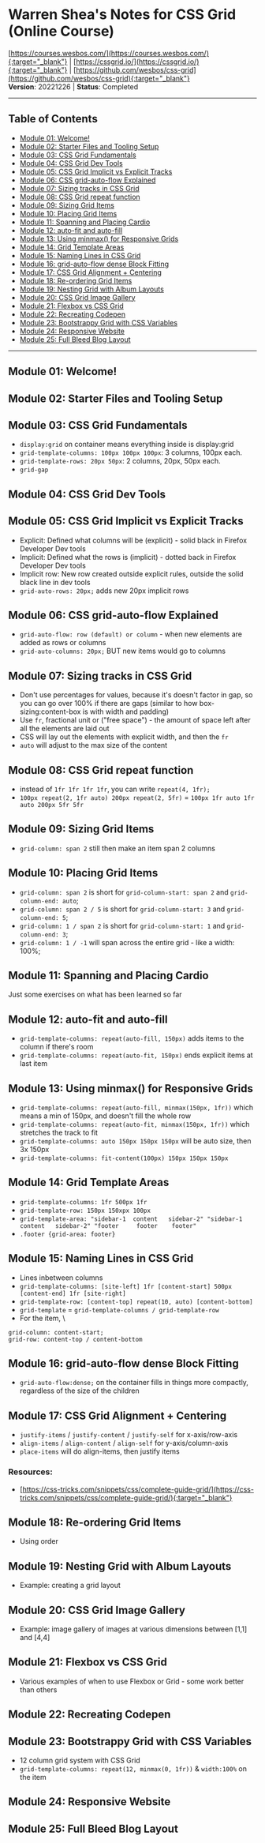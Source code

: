 # Warren Shea's Notes for CSS Grid (Online Course)
[https://courses.wesbos.com/](https://courses.wesbos.com/){:target="_blank"} | [https://cssgrid.io/](https://cssgrid.io/){:target="_blank"} | [https://github.com/wesbos/css-grid](https://github.com/wesbos/css-grid){:target="_blank"} \
**Version**: 20221226 | **Status**: Completed

---
## Table of Contents
* [Module 01: Welcome!](#module-01-welcome!)
* [Module 02: Starter Files and Tooling Setup](#module-02-starter-files-and-tooling-setup)
* [Module 03: CSS Grid Fundamentals](#module-03-css-grid-fundamentals)
* [Module 04: CSS Grid Dev Tools](#module-04-css-grid-dev-tools)
* [Module 05: CSS Grid Implicit vs Explicit Tracks](#module-05-css-grid-implicit-vs-explicit-tracks)
* [Module 06: CSS grid-auto-flow Explained](#module-06-css-grid-auto-flow-explained)
* [Module 07: Sizing tracks in CSS Grid](#module-07-sizing-tracks-in-css-grid)
* [Module 08: CSS Grid repeat function](#module-08-css-grid-repeat-function)
* [Module 09: Sizing Grid Items](#module-09-sizing-grid-items)
* [Module 10: Placing Grid Items](#module-10-placing-grid-items)
* [Module 11: Spanning and Placing Cardio](#module-11-spanning-and-placing-cardio)
* [Module 12: auto-fit and auto-fill](#module-12-auto-fit-and-auto-fill)
* [Module 13: Using minmax() for Responsive Grids](#module-13-using-minmax()-for-responsive-grids)
* [Module 14: Grid Template Areas](#module-14-grid-template-areas)
* [Module 15: Naming Lines in CSS Grid](#module-15-naming-lines-in-css-grid)
* [Module 16: grid-auto-flow dense Block Fitting](#module-16-grid-auto-flow-dense-block-fitting)
* [Module 17: CSS Grid Alignment + Centering](#module-17-css-grid-alignment-+-centering)
* [Module 18: Re-ordering Grid Items](#module-18-re-ordering-grid-items)
* [Module 19: Nesting Grid with Album Layouts](#module-19-nesting-grid-with-album-layouts)
* [Module 20: CSS Grid Image Gallery](#module-20-css-grid-image-gallery)
* [Module 21: Flexbox vs CSS Grid](#module-21-flexbox-vs-css-grid)
* [Module 22: Recreating Codepen](#module-22-recreating-codepen)
* [Module 23: Bootstrappy Grid with CSS Variables](#module-23-bootstrappy-grid-with-css-variables)
* [Module 24: Responsive Website](#module-24-responsive-website)
* [Module 25: Full Bleed Blog Layout](#module-25-full-bleed-blog-layout)

---

## Module 01: Welcome!

## Module 02: Starter Files and Tooling Setup

## Module 03: CSS Grid Fundamentals
* `display:grid` on container means everything inside is display:grid
* `grid-template-columns: 100px 100px 100px`: 3 columns, 100px each.
* `grid-template-rows: 20px 50px`: 2 columns, 20px, 50px each.
* `grid-gap`

## Module 04: CSS Grid Dev Tools

## Module 05: CSS Grid Implicit vs Explicit Tracks
* Explicit: Defined what columns will be (explicit) - solid black in Firefox Developer Dev tools
* Implicit: Defined what the rows is (implicit) -  dotted back in Firefox Developer Dev tools
* Implicit row: New row created outside explicit rules, outside the solid black line in dev tools
* `grid-auto-rows: 20px;` adds new 20px implicit rows

## Module 06: CSS grid-auto-flow Explained
* `grid-auto-flow: row (default) or column` - when new elements are added as rows or columns
* `grid-auto-columns: 20px;` BUT new items would go to columns

## Module 07: Sizing tracks in CSS Grid
* Don't use percentages for values, because it's doesn't factor in gap, so you can go over 100% if there are gaps (similar to how box-sizing:content-box is with width and padding)
* Use `fr`, fractional unit or ("free space") - the amount of space left after all the elements are laid out
* CSS will lay out the elements with explicit width, and then the `fr`
* `auto` will adjust to the max size of the content

## Module 08: CSS Grid repeat function
* instead of `1fr 1fr 1fr 1fr`, you can write `repeat(4, 1fr);`
* `100px repeat(2, 1fr auto) 200px repeat(2, 5fr)` = `100px 1fr auto 1fr auto 200px 5fr 5fr`

## Module 09: Sizing Grid Items
* `grid-column: span 2` still then make an item span 2 columns

## Module 10: Placing Grid Items
* `grid-column: span 2` is short for `grid-column-start: span 2` and `grid-column-end: auto`;
* `grid-column: span 2 / 5` is short for `grid-column-start: 3` and `grid-column-end: 5`;
* `grid-column: 1 / span 2` is short for `grid-column-start: 1` and `grid-column-end: 3`;
* `grid-column: 1 / -1` will span across the entire grid - like a width: 100%;

## Module 11: Spanning and Placing Cardio
Just some exercises on what has been learned so far

## Module 12: auto-fit and auto-fill
* `grid-template-columns: repeat(auto-fill, 150px)` adds items to the column if there's room
* `grid-template-columns: repeat(auto-fit, 150px)` ends explicit items at last item

## Module 13: Using minmax() for Responsive Grids
* `grid-template-columns: repeat(auto-fill, minmax(150px, 1fr))` which means a min of 150px, and doesn't fill the whole row
* `grid-template-columns: repeat(auto-fit, minmax(150px, 1fr))` which stretches the track to fit
* `grid-template-columns: auto 150px 150px 150px` will be auto size, then 3x 150px
* `grid-template-columns: fit-content(100px) 150px 150px 150px`

## Module 14: Grid Template Areas
* `grid-template-columns: 1fr 500px 1fr`
* `grid-template-row: 150px 150xpx 100px`
* `grid-template-area:
    "sidebar-1  content   sidebar-2"
    "sidebar-1  content   sidebar-2"
    "footer     footer    footer"`
* `.footer {grid-area: footer}`

## Module 15: Naming Lines in CSS Grid
* Lines inbetween columns
* `grid-template-columns: [site-left] 1fr [content-start] 500px [content-end] 1fr [site-right]`
* `grid-template-row: [content-top] repeat(10, auto) [content-bottom]`
* `grid-template` = `grid-template-columns / grid-template-row`
* For the item, \
```
grid-column: content-start;
grid-row: content-top / content-bottom
```

## Module 16: grid-auto-flow dense Block Fitting
* `grid-auto-flow:dense;` on the container fills in things more compactly, regardless of the size of the children

## Module 17: CSS Grid Alignment + Centering
* `justify-items` / `justify-content` / `justify-self` for x-axis/row-axis
* `align-items` / `align-content` / `align-self` for y-axis/column-axis
* `place-items` will do align-items, then justify items

### Resources:
* [https://css-tricks.com/snippets/css/complete-guide-grid/](https://css-tricks.com/snippets/css/complete-guide-grid/){:target="_blank"}

## Module 18: Re-ordering Grid Items
* Using order

## Module 19: Nesting Grid with Album Layouts
* Example: creating a grid layout

## Module 20: CSS Grid Image Gallery
* Example: image gallery of images at various dimensions between [1,1] and [4,4]

## Module 21: Flexbox vs CSS Grid
* Various examples of when to use Flexbox or Grid - some work better than others

## Module 22: Recreating Codepen

## Module 23: Bootstrappy Grid with CSS Variables
* 12 column grid system with CSS Grid
* `grid-template-columns: repeat(12, minmax(0, 1fr))` & `width:100%` on the item

## Module 24: Responsive Website

## Module 25: Full Bleed Blog Layout